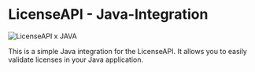 # LicenseAPI - Java-Integration

![LicenseAPI x JAVA](https://i.imgur.com/QImuolX.png)

This is a simple Java integration for the LicenseAPI. It allows you to easily validate licenses in your Java
application.